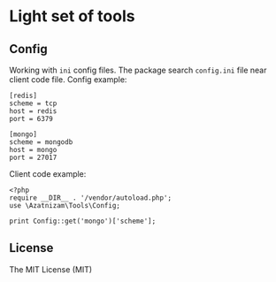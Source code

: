 # Light set of tools

## Config

Working with `ini` config files. The package search `config.ini` file near client code file. Config example:
```
[redis]
scheme = tcp
host = redis
port = 6379

[mongo]
scheme = mongodb
host = mongo
port = 27017
```

Client code example:
```
<?php
require __DIR__ . '/vendor/autoload.php';
use \Azatnizam\Tools\Config;

print Config::get('mongo')['scheme'];

```

## License
The MIT License (MIT)